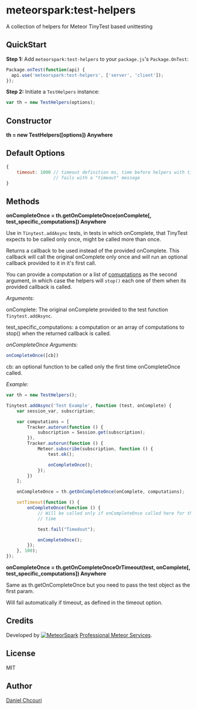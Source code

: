 # meteorspark:test-helpers

A collection of helpers for Meteor TinyTest based unittesting

## QuickStart

**Step 1:** Add `meteorspark:test-helpers` to your `package.js`'s
`Package.OnTest`:

```javascript
Package.onTest(function(api) {
  api.use('meteorspark:test-helpers', ['server', 'client']);
});
```

**Step 2:** Initiate a `TestHelpers` instance:

```javascript
var th = new TestHelpers(options);
```

## Constructor

**th = new TestHelpers([options]) Anywhere**

## Default Options

```javascript
{
    timeout: 1000 // timeout definition ms, time before helpers with timeout
                  // fails with a "timeout" message
}
```

## Methods

**onCompleteOnce = th.getOnCompleteOnce(onComplete[, test\_specific\_computations]) Anywhere**

Use in `Tinytest.addAsync` tests, in tests in which onComplete, that TinyTest
expects to be called only once, might be called more than once.

Returns a callback to be used instead of the provided onComplete. This callback
will call the original onComplete only once and will run an optional callback
provided to it in it's first call.

You can provide a computation or a list of [comuptations](http://docs.meteor.com/#/full/tracker_computation) as the second argument,
in which case the helpers will `stop()` each one of them when its provided
callback is called.

*Arguments:*

onComplete: The original onComplete provided to the test function
`Tinytest.addAsync`.

test\_specific\_computations: a computation or an array of computations to
stop() when the returned callback is called.

*onCompleteOnce Arguments:*

```javascript
onCompleteOnce([cb])
```

cb: an optional function to be called only the first time onCompleteOnce
called.

*Example:*

```javascript
var th = new TestHelpers();

Tinytest.addAsync('Test Example', function (test, onComplete) {
    var session_var, subscription;

    var computations = [
        Tracker.autorun(function () {
            subscription = Session.get(subscription);
        }),
        Tracker.autorun(function () {
            Meteor.subscribe(subscription, function () {
                test.ok();

                onCompleteOnce();
            });
        })
    ];

    onCompleteOnce = th.getOnCompleteOnce(onComplete, computations);

    setTimeout(function () {
        onCompleteOnce(function () {
            // Will be called only if onCompleteOnce called here for the first
            // time        

            test.fail("Timedout");

            onCompleteOnce();
        });
    }, 100);
});
```

**onCompleteOnce = th.getOnCompleteOnceOrTimeout(test, onComplete[, test\_specific\_computations]) Anywhere**

Same as th.getOnCompleteOnce but you need to pass the test object as the first
param.

Will fail automatically if timeout, as defined in the timeout option.

## Credits

Developed by <a href="http://www.meteorspark.com"><img src="http://www.meteorspark.com/logo/logo-github.png" title="MeteorSpark" alt="MeteorSpark"></a> [Professional Meteor Services](http://www.meteorspark.com).

## License

MIT

## Author

[Daniel Chcouri](http://theosp.github.io/)
